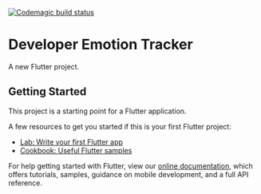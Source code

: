 [![Codemagic build status](https://api.codemagic.io/apps/5c913dc878ed13001bdcc012/5c913dc878ed13001bdcc011/status_badge.svg)](https://codemagic.io/apps/5c913dc878ed13001bdcc012/5c913dc878ed13001bdcc011/latest_build)

# Developer Emotion Tracker

A new Flutter project.

## Getting Started

This project is a starting point for a Flutter application.

A few resources to get you started if this is your first Flutter project:

- [Lab: Write your first Flutter app](https://flutter.io/docs/get-started/codelab)
- [Cookbook: Useful Flutter samples](https://flutter.io/docs/cookbook)

For help getting started with Flutter, view our 
[online documentation](https://flutter.io/docs), which offers tutorials, 
samples, guidance on mobile development, and a full API reference.
